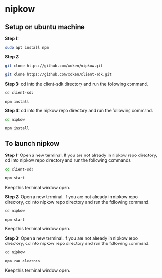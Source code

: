 # nipkow

## Setup on ubuntu machine

**Step 1:**

```bash
sudo apt install npm
```

**Step 2:**

```bash
git clone https://github.com/xoken/nipkow.git
```

```bash
git clone https://github.com/xoken/client-sdk.git
```

**Step 3:**
cd into the client-sdk directory and run the following command.

```bash
cd client-sdk
```

```bash
npm install
```

**Step 4:**
cd into the nipkow repo directory and run the following command.

```bash
cd nipkow
```

```bash
npm install
```

## To launch nipkow

**Step 1:**
Open a new terminal.
If you are not already in nipkow repo directory, cd into nipkow repo directory and run the following commands.

```bash
cd client-sdk
```

```bash
npm start
```

Keep this terminal window open.

**Step 2:**
Open a new terminal.
If you are not already in nipkow repo directory, cd into nipkow repo directory and run the following command.

```bash
cd nipkow
```

```bash
npm start
```

Keep this terminal window open.

**Step 3:**
Open a new terminal.
If you are not already in nipkow repo directory, cd into nipkow repo directory and run the following command.

```bash
cd nipkow
```

```bash
npm run electron
```

Keep this terminal window open.
